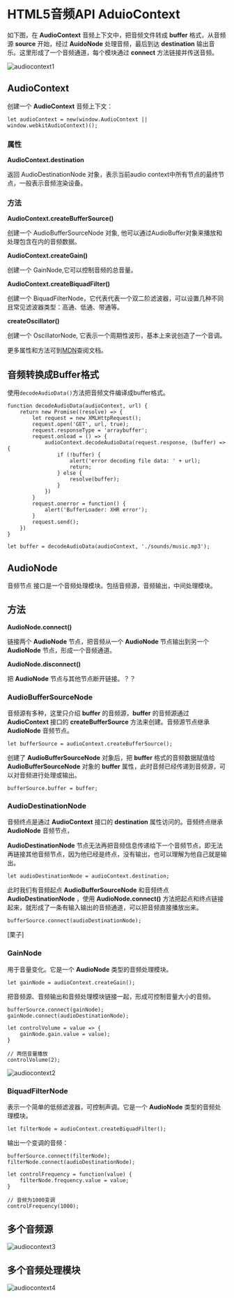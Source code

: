 # HTML5音频API AduioContext

如下图，在 **AudioContext** 音频上下文中，把音频文件转成 **buffer** 格式，从音频源 **source** 开始，经过 **AuidoNode** 处理音频，最后到达 **destination** 输出音乐。这里形成了一个音频通道，每个模块通过 **connect** 方法链接并传送音频。

![audiocontext1](https://user-images.githubusercontent.com/9698086/28865131-6a6633fe-77a1-11e7-8ca1-4a67a994a97e.png)

## AudioContext
创建一个 **AudioContext** 音频上下文：

```
let audioContext = new(window.AudioContext || window.webkitAudioContext)();
```

### 属性

**AudioContext.destination**

返回 AudioDestinationNode 对象，表示当前audio context中所有节点的最终节点，一般表示音频渲染设备。

### 方法

**AudioContext.createBufferSource()**

创建一个 AudioBufferSourceNode 对象, 他可以通过AudioBuffer对象来播放和处理包含在内的音频数据。

**AudioContext.createGain()**

创建一个 GainNode,它可以控制音频的总音量。

**AudioContext.createBiquadFilter()**

创建一个 BiquadFilterNode，它代表代表一个双二阶滤波器，可以设置几种不同且常见滤波器类型：高通、低通、带通等。

**createOscillator()**

创建一个 OscillatorNode, 它表示一个周期性波形，基本上来说创造了一个音调。

更多属性和方法可到[MDN](https://developer.mozilla.org/zh-CN/docs/Web/API/AudioContext)查阅文档。

## 音频转换成Buffer格式

使用`decodeAudioData()`方法把音频文件编译成buffer格式。
```
function decodeAudioData(audioContext, url) {
	return new Promise((resolve) => {
		let request = new XMLHttpRequest();
		request.open('GET', url, true);
		request.responseType = 'arraybuffer';
		request.onload = () => {
			audioContext.decodeAudioData(request.response, (buffer) => {
				if (!buffer) {
					alert('error decoding file data: ' + url);
					return;
				} else {
					resolve(buffer);
				}
			})
		}
		request.onerror = function() {
			alert('BufferLoader: XHR error');
		}
		request.send();
	})
}

let buffer = decodeAudioData(audioContext, './sounds/music.mp3');
```

## AudioNode

音频节点 接口是一个音频处理模块。包括音频源，音频输出，中间处理模块。

## 方法

**AudioNode.connect()**

链接两个 **AudioNode** 节点，把音频从一个 **AudioNode** 节点输出到另一个 **AudioNode** 节点，形成一个音频通道。

**AudioNode.disconnect()**

把 **AudioNode** 节点与其他节点断开链接。？？

### AudioBufferSourceNode

音频源有多种，这里只介绍 **buffer** 的音频源，**buffer** 的音频源通过 **AudioContext** 接口的 **createBufferSource** 方法来创建。音频源节点继承 **AudioNode** 音频节点。

```
let bufferSource = audioContext.createBufferSource();
```

创建了 **AudioBufferSourceNode** 对象后，把 **buffer** 格式的音频数据赋值给  **AudioBufferSourceNode** 对象的 **buffer** 属性，此时音频已经传递到音频源，可以对音频进行处理或输出。

```
bufferSource.buffer = buffer;
```

### AudioDestinationNode

音频终点是通过 **AudioContext** 接口的 **destination** 属性访问的。音频终点继承 **AudioNode** 音频节点， 

**AudioDestinationNode** 节点无法再把音频信息传递给下一个音频节点，即无法再链接其他音频节点，因为他已经是终点，没有输出，也可以理解为他自己就是输出。

```
let audioDestinationNode = audioContext.destination;
```

此时我们有音频起点 **AudioBufferSourceNode** 和音频终点 **AudioDestinationNode** ，使用 **AudioNode.connect()** 方法把起点和终点链接起来，就形成了一条有输入输出的音频通道，可以把音频直接播放出来。 

```
bufferSource.connect(audioDestinationNode);
```

[栗子]

### GainNode

用于音量变化。它是一个 **AudioNode** 类型的音频处理模块。

```
let gainNode = audioContext.createGain();
```

把音频源、音频输出和音频处理模块链接一起，形成可控制音量大小的音频。

```
bufferSource.connect(gainNode);
gainNode.connect(audioDestinationNode);

let controlVolume = value => {
	gainNode.gain.value = value);
}

// 两倍音量播放
controlVolume(2);
```

![audiocontext2](https://user-images.githubusercontent.com/9698086/28865152-79aedac8-77a1-11e7-8412-39c121d2bd2e.png)

### BiquadFilterNode

表示一个简单的低频滤波器，可控制声调。它是一个 **AudioNode** 类型的音频处理模块。

```
let filterNode = audioContext.createBiquadFilter();
```

输出一个变调的音频：
```
bufferSource.connect(filterNode);
filterNode.connect(audioDestinationNode);

let controlFrequency = function(value) {
	filterNode.frequency.value = value;
}

// 音频为1000变调
controlFrequency(1000);
```

## 多个音频源

![audiocontext3](https://user-images.githubusercontent.com/9698086/28865158-7aefae94-77a1-11e7-9130-be47e12ae400.png)

## 多个音频处理模块

![audiocontext4](https://user-images.githubusercontent.com/9698086/28865159-7bfb07d4-77a1-11e7-8b3d-c2c3b0bc49ef.png)